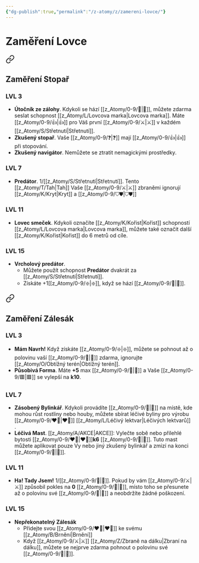 ```yaml
---
{"dg-publish":true,"permalink":"/z-atomy/z/zamereni-lovce/"}
---
```


# Zaměření Lovce

<div class="transclusion internal-embed is-loaded"><a class="markdown-embed-link" href="/z-atomy/s/stopar/" aria-label="Open link"><svg xmlns="http://www.w3.org/2000/svg" width="24" height="24" viewBox="0 0 24 24" fill="none" stroke="currentColor" stroke-width="2" stroke-linecap="round" stroke-linejoin="round" class="svg-icon lucide-link"><path d="M10 13a5 5 0 0 0 7.54.54l3-3a5 5 0 0 0-7.07-7.07l-1.72 1.71"></path><path d="M14 11a5 5 0 0 0-7.54-.54l-3 3a5 5 0 0 0 7.07 7.07l1.71-1.71"></path></svg></a><div class="markdown-embed">




## Zaměření Stopař
### LVL 3
- **Útočník ze zálohy**. Kdykoli se hází [[z_Atomy/0-9/🏁\|🏁]], můžete zdarma seslat schopnost [[z_Atomy/L/Lovcova marka\|Lovcova marka]]. Máte [[z_Atomy/0-9/👍\|👍]] pro Váš první [[z_Atomy/0-9/⚔️\|⚔️]] v každém [[z_Atomy/S/Střetnutí\|Střetnutí]].
- **Zkušený stopař**. Vaše [[z_Atomy/0-9/❓\|❓]] mají [[z_Atomy/0-9/👍\|👍]] při stopování.
- **Zkušený navigátor**. Nemůžete se ztratit nemagickými prostředky.

### LVL 7
- **Predátor**. 1/[[z_Atomy/S/Střetnutí\|Střetnutí]]. Tento [[z_Atomy/T/Tah\|Tah]] Vaše [[z_Atomy/0-9/⚔️\|⚔️]] zbraněmi ignorují [[z_Atomy/K/Kryt\|Kryt]] a [[z_Atomy/0-9/⛉⛊\|⛉⛊]]

### LVL 11
- **Lovec smeček**. Kdykoli označíte [[z_Atomy/K/Kořist\|Kořist]] schopností [[z_Atomy/L/Lovcova marka\|Lovcova marka]], můžete také označit další [[z_Atomy/K/Kořist\|Kořist]] do 6 metrů od cíle.

### LVL 15
- **Vrcholový predátor**. 
	- Můžete použít schopnost **Predátor** dvakrát za [[z_Atomy/S/Střetnutí\|Střetnutí]]. 
	- Získáte +1[[z_Atomy/0-9/❇️\|❇️]], když se hází [[z_Atomy/0-9/🏁\|🏁]].

</div></div>


<div class="transclusion internal-embed is-loaded"><a class="markdown-embed-link" href="/z-atomy/z/zalesak/" aria-label="Open link"><svg xmlns="http://www.w3.org/2000/svg" width="24" height="24" viewBox="0 0 24 24" fill="none" stroke="currentColor" stroke-width="2" stroke-linecap="round" stroke-linejoin="round" class="svg-icon lucide-link"><path d="M10 13a5 5 0 0 0 7.54.54l3-3a5 5 0 0 0-7.07-7.07l-1.72 1.71"></path><path d="M14 11a5 5 0 0 0-7.54-.54l-3 3a5 5 0 0 0 7.07 7.07l1.71-1.71"></path></svg></a><div class="markdown-embed">




## Zaměření Zálesák
### LVL 3
- **Mám Navrh!** Když získáte [[z_Atomy/0-9/❇️\|❇️]], můžete se pohnout až o polovinu vaší [[z_Atomy/0-9/🏃\|🏃]] zdarma, ignorujte [[z_Atomy/O/Obtížný terén\|Obtížný terén]].
- **Působivá Forma**. Máte **+5** max [[z_Atomy/0-9/💖\|💖]] a Vaše [[z_Atomy/0-9/🟥\|🟥]] se vylepší na **k10**.

### LVL 7
- **Zásobený Bylinkář**. Kdykoli provádíte [[z_Atomy/0-9/🔋\|🔋]] na místě, kde mohou růst rostliny nebo houby, můžete sbírat léčivé byliny pro výrobu [[z_Atomy/0-9/❤️‍🔥\|❤️‍🔥]] [[z_Atomy/L/Léčivý lektvar\|Léčivých lektvarů]] .
- **Léčivá Mast**. [[z_Atomy/A/AKCE\|AKCE]]: Vylečte sobě nebo přilehlé bytosti [[z_Atomy/0-9/❤️‍🔥\|❤️‍🔥]]**k6** [[z_Atomy/0-9/💖\|💖]]. Tuto mast můžete aplikovat pouze Vy nebo jiný zkušený bylinkář a zmizí na konci [[z_Atomy/0-9/🔋\|🔋]].

### LVL 11
- **Ha! Tady Jsem!** 1/[[z_Atomy/0-9/🔋\|🔋]]. Pokud by vám [[z_Atomy/0-9/⚔️\|⚔️]] způsobil pokles na **0** [[z_Atomy/0-9/💖\|💖]], místo toho se přesunete až o polovinu své [[z_Atomy/0-9/🏃\|🏃]] a neobdržíte žádné poškození.

### LVL 15
- **Nepřekonatelný Zálesák**
	- Přidejte svou [[z_Atomy/0-9/❤️‍🔥\|❤️‍🔥]] ke svému [[z_Atomy/B/Brnění\|Brnění]]
	- Když [[z_Atomy/0-9/⚔️\|⚔️]] [[z_Atomy/Z/Zbraně na dálku\|Zbraní na dálku]], můžete se nejprve zdarma pohnout o polovinu své [[z_Atomy/0-9/🏃\|🏃]].

</div></div>
